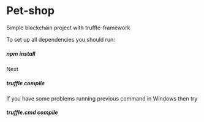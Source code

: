 # **Pet-shop**
Simple blockchain project with truffle-framework

To set up all dependencies you should run:

##### npm install
Next
##### truffle compile
If you have some problems running previous command in Windows then try
##### truffle.cmd compile

